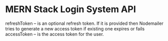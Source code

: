 # MERN Stack Login System API

<!-- explanation from nodemailer docs -->
refreshToken – is an optional refresh token. If it is provided then Nodemailer tries to generate a new access token if existing one expires or fails
accessToken – is the access token for the user.
